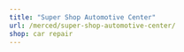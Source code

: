 ```yaml
---
title: "Super Shop Automotive Center"
url: /merced/super-shop-automotive-center/
shop: car repair
---
```

